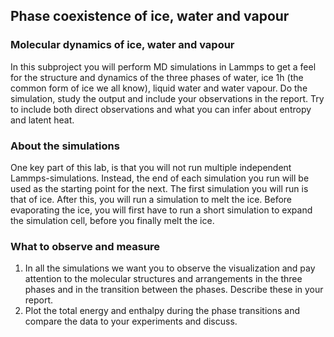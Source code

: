 ## Phase coexistence of ice, water and vapour

### Molecular dynamics of ice, water and vapour
In this subproject you will perform MD simulations in Lammps to get a feel for the structure and dynamics of the three phases of water, ice 1h (the common form of ice we all know), liquid water and water vapour. Do the simulation, study the output and include your observations in the report. Try to include both direct observations and what you can infer about entropy and latent heat.

### About the simulations
One key part of this lab, is that you will not run multiple independent Lammps-simulations. Instead, the end of each simulation you run will be used as the starting point for the next. The first simulation you will run is that of ice. After this, you will run a simulation to melt the ice. Before evaporating the ice, you will first have to run a short simulation to expand the simulation cell, before you finally melt the ice.  

### What to observe and measure
1. In all the simulations we want you to observe the visualization and pay attention to the molecular structures and arrangements in the three phases and in the transition between the phases. Describe these in your report.
2. Plot the total energy and enthalpy during the phase transitions and compare the data to your experiments and discuss.